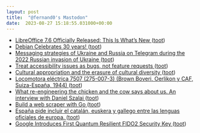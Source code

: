 ```yaml
---
layout: post
title:  "@fernand0's Mastodon"
date:  2023-08-27 15:18:55.031000+00:00
---
```

*  [LibreOffice 7.6 Officially Released: This Is What’s New ](https://www.linuxtoday.com/news/libreoffice-7-6-officially-released-this-is-whats-new) ([toot](https://mastodon.social/@fernand0/110962247927727851))
*  [Debian Celebrates 30 years! ](https://bits.debian.org/2023/08/debian-turns-30.htm) ([toot](https://mastodon.social/@fernand0/110961963168673149))
*  [Messaging strategies of Ukraine and Russia on Telegram during the 2022 Russian invasion of Ukraine ](https://firstmonday.org/ojs/index.php/fm/article/download/12873/1129) ([toot](https://mastodon.social/@fernand0/110961728941857514))
*  [Treat accessibility issues as bugs, not feature requests ](https://github.com/readme/guides/fix-accessibility-bug) ([toot](https://mastodon.social/@fernand0/110961550780945647))
*  [Cultural appropriation and the erasure of cultural diversity ](https://globalvoices.org/2023/08/12/cultural-appropriation-and-the-erasure-of-cultural-diversity) ([toot](https://mastodon.social/@fernand0/110961361580775897))
*  [Locomotora eléctrica 7507 (275-007-3) (Brown Boveri, Oerlikon y CAF, Suiza-España, 1944) ](https://www.flickr.com/photos/fernand0/53125011656) ([toot](https://mastodon.social/@fernand0/110961160822038621))
*  [What re-engineering the chicken and the cow says about us. An interview with Daniel Szalai ](https://we-make-money-not-art.com/what-re-engineering-the-chicken-and-the-cow-says-about-us-an-interview-with-daniel-szalai) ([toot](https://mastodon.social/@fernand0/110961057741018351))
*  [Build a web scraper with Go ](https://dev.to/claudbytes/build-a-web-scraper-with-go-3jo) ([toot](https://mastodon.social/@fernand0/110960889051959633))
*  [España pide incluir el catalán, euskera y gallego entre las lenguas oficiales de europa.   ](https://efe.com/espana/2023-08-17/espana-pide-catalan-euskera-gallego-sean-lenguas-oficiales-en-la-ue/) ([toot](https://mastodon.social/@fernand0/110960534419738470))
*  [Google Introduces First Quantum Resilient FIDO2 Security Key ](https://thehackernews.com/2023/08/google-introduces-first-quantum.htm) ([toot](https://mastodon.social/@fernand0/110960452769007368))
